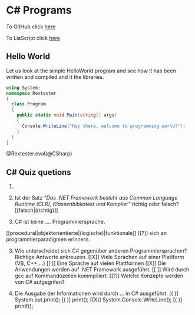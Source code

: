 <!--
author:   3M+L

email:    your@mail.org

version:  0.0.1

language: en

narrator: US English Male


translation: Português  translations/Portuguese.md

translation: Deutsch translations/German.md

import: https://raw.githubusercontent.com/liaTemplates/algebrite/master/README.md

import: https://raw.githubusercontent.com/liaTemplates/rextester/master/README.md
-->

# C# Programs

To GitHub click [here](https://github.com/mmachel/Basics/blob/master/Program.md)

To LiaScript click [here](https://liascript.io/course/?https://raw.githubusercontent.com/mmachel/Basics/master/Program.md#1)

## Hello World

Let us look at the simple HelloWorld program and see how it has been written and compiled and it the libraries.

```csharp   HelloWorld.cs
using System;
namespace Rextester
{
  class Program
  {
    public static void Main(string[] args)
    {
      Console.WriteLine("Hey there, welcome to programming world!");
    }
  }
}

```
@Rextester.eval(@CSharp)

## C# Quiz quetions

1. 
1. Ist der Satz _"Das .NET Framework besteht aus Common Language Runtime (CLR), Klassenbibliotekt und Kompiler"_  richtig oder falsch?
[[falsch|(richtig)]]

2. C# ist keine .... Programmiersprache.

[[procedural|objektorientierte|(logische)|funktionale]]
[[?]] sich an programmierparadigmen erinnern.

3. Wie unterscheidet sich C# gegenüber anderen Programmiersprachen? Richtige Antworte ankreuzen.
[[X]] Viele Sprachen auf einer Plattform (VB, C++,...)
[[ ]] Eine Sprache auf vielen Plattformen
[[X]] Die Anwendungen werden auf .NET Framework ausgeführt.
[[ ]] Wird durch gcc auf Kommandozeilen kommpiliert.
[[?]] Welche Konzepte werden von C# aufgegrifen?

4. Die Ausgabe der Informationen wird durch ... in C# ausgeführt.
[( )] System.out.print();
[( )] print();
[(X)] System.Console.WriteLine();
[( )] printf();
